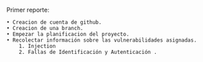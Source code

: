 Primer reporte:

    • Creacion de cuenta de github.
    • Creacion de una branch.
    • Empezar la planificacion del proyecto.
	• Recolectar información sobre las vulnerabilidades asignadas.
        1. Injection
        2. Fallas de Identificación y Autenticación .

